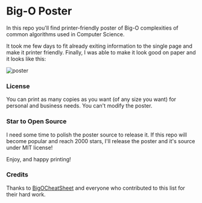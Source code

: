 # Big-O Poster

In this repo you'll find printer-friendly poster of Big-O complexities of common algorithms used in Computer Science.

It took me few days to fit already exiting information to the single page and make it printer friendly. Finally, I was able to make it look good on paper and it looks like this:

![poster](https://cloud.githubusercontent.com/assets/1477672/16572711/6fd95eb8-4220-11e6-9389-c384da8553e0.jpg)

### License

You can print as many copies as you want (of any size you want) for personal and business needs. You can't modify the poster.

### Star to Open Source

I need some time to polish the poster source to release it. If this repo will become popular and reach 2000 stars, I'll release the poster and it's source under MIT license!

Enjoy, and happy printing!

### Credits

Thanks to [BigOCheatSheet](https://github.com/ericdrowell/BigOCheatSheet) and everyone who contributed to this list for their hard work.
